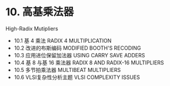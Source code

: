 # 10. 高基乘法器 

High-Radix Mutipliers



-   10.1 基 4 乘法 RADIX 4 MULTIPLICATION
-   10.2 改进的布斯编码 MODIFIED BOOTH'S RECODING
-   10.3 应用进位保留加法器 USING CARRY SAVE ADDERS
-   10.4 基 8 与基 16 乘法器 RADIX 8 AND RADIX-16 MULTIPLIERS
-   10.5 多节拍乘法器 MULTIBEAT MULTIPLIERS
-   10.6 VLSI复杂性分析主题 VLSI COMPLEXITY ISSUES
